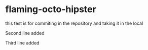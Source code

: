 # flaming-octo-hipster
this test is for commiting in the repository and taking it in the local

Second line added

Third line added